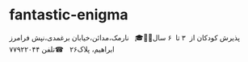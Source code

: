 # fantastic-enigma
پذیرش کودکان از  ۳ تا  ۶ سال👫👬🎓   نارمک،مدائن،خیابان برغمدی،نپش فرامرز ابراهیم، پلاک۲۶    ☎تلفن ۷۷۹۲۲۰۴۴
